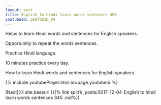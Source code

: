 ```yaml
---
layout: post
title: English to hindi learn words sentences 406 
youtubeId: pEdf6b1D_R4
---
```

 
 
Helps to learn Hindi words and sentences for English speakers.

Opportunitiy to repeat the words sentences. 

Practice Hindi language. 
 
10 minutes practice every day. 
 
How to learn Hindi words and sentences for English speakers 
 
{% include youtubePlayer.html id=page.youtubeId %}
 
 
[Next]({{ site.baseurl }}{% link  split1/_posts/2017-12-04-English to hindi learn words sentences 345 .md%})
 
